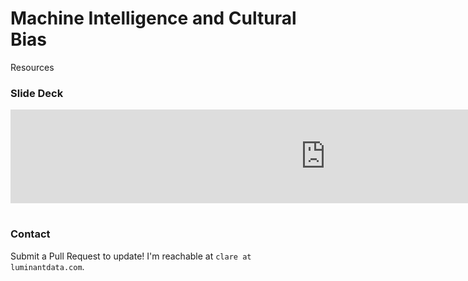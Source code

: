 # Machine Intelligence and Cultural Bias
Resources

### Slide Deck

<iframe src="https://docs.google.com/presentation/d/e/2PACX-1vQqfx17JaE4TvpgfCqeSen456NBMu8LIvSOJeXNoc-3DrMqq4EDI_h5p3mBPn7J9ECqT5QCZxfhNenN/embed?start=false&loop=false&delayms=3000" frameborder="0" width="200%" allowfullscreen="true" mozallowfullscreen="true" webkitallowfullscreen="true"></iframe>

# 

### Contact
Submit a Pull Request to update! I'm reachable at `clare at luminantdata.com`.
